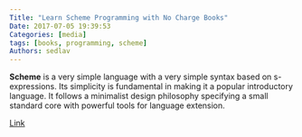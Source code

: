 ```yaml
---
Title: "Learn Scheme Programming with No Charge Books"
Date: 2017-07-05 19:39:53
Categories: [media]
tags: [books, programming, scheme]
Authors: sedlav
---
```


**Scheme** is a very simple language with a very simple syntax based on s-expressions. Its simplicity is fundamental in making it a popular introductory language. It follows a minimalist design philosophy specifying a small standard core with powerful tools for language extension. 

[Link](https://www.ossblog.org/learn-scheme-programming-no-charge-books/)
